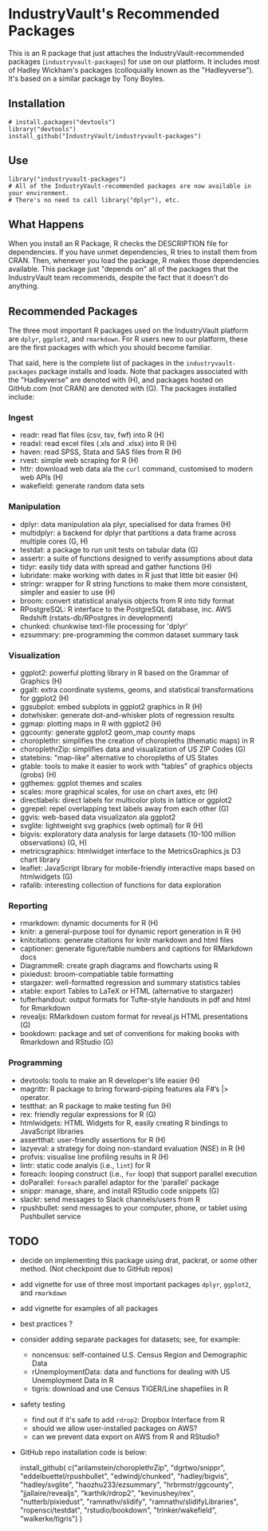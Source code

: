 # IndustryVault's Recommended Packages

This is an R package that just attaches the IndustryVault-recommended packages (`industryvault-packages`) for use on our platform.  It includes most of Hadley Wickham's packages (colloquially known as the "Hadleyverse").  It's based on a similar package by Tony Boyles.


## Installation

    # install.packages("devtools")
    library("devtools")
    install_github("IndustryVault/industryvault-packages")


## Use

    library("industryvault-packages") 
    # All of the IndustryVault-recommended packages are now available in your environment.
    # There's no need to call library("dplyr"), etc.


## What Happens

When you install an R Package, R checks the DESCRIPTION file for dependencies. If you have unmet dependencies, R tries to install them from CRAN.  Then, whenever you load the package, R makes those dependencies available.  This package just "depends on" all of the packages that the IndustryVault team recommends, despite the fact that it doesn't do anything.  


## Recommended Packages

The three most important R packages used on the IndustryVault platform are `dplyr`, `ggplot2`, and `rmarkdown`.  For R users new to our platform, these are the first packages with which you should become familiar.

That said, here is the complete list of packages in the `industryvault-packages` package installs and loads.  Note that packages associated with the "Hadleyverse" are denoted with (H), and packages hosted on GitHub.com (not CRAN) are denoted with (G).  The packages installed include:

### Ingest
  - readr:  read flat files (csv, tsv, fwf) into R (H)
  - readxl:  read excel files (.xls and .xlsx) into R (H)
  - haven:  read SPSS, Stata and SAS files from R (H)
  - rvest:  simple web scraping for R (H)
  - httr:  download web data ala the `curl` command, customised to modern web APIs (H)
  - wakefield:  generate random data sets

### Manipulation
  - dplyr:  data manipulation ala plyr, specialised for data frames  (H)
  - multidplyr:  a backend for dplyr that partitions a data frame across multiple cores (G, H)
  - testdat:  a package to run unit tests on tabular data (G)
  - assertr:  a suite of functions designed to verify assumptions about data
  - tidyr:  easily tidy data with spread and gather functions (H)
  - lubridate:  make working with dates in R just that little bit easier (H)
  - stringr:  wrapper for R string functions to make them more consistent, simpler and easier to use (H)
  - broom:  convert statistical analysis objects from R into tidy format
  - RPostgreSQL:  R interface to the PostgreSQL database, inc. AWS Redshift (rstats-db/RPostgres in development)
  - chunked:  chunkwise text-file processing for 'dplyr'
  - ezsummary:  pre-programming the common dataset summary task 

### Visualization
  - ggplot2:  powerful plotting library in R based on the Grammar of Graphics (H)
  - ggalt:  extra coordinate systems, geoms, and statistical transformations for ggplot2 (H)
  - ggsubplot: embed subplots in ggplot2 graphics in R (H)
  - dotwhisker:  generate dot-and-whisker plots of regression results
  - ggmap:  plotting maps in R with ggplot2 (H)
  - ggcounty:  generate ggplot2 geom_map county maps
  - choroplethr:  simplifies the creation of choropleths (thematic maps) in R
  - choroplethrZip:  simplifies data and visualization of US ZIP Codes (G)
  - statebins:  "map-like" alternative to choropleths of US States
  - gtable: tools to make it easier to work with “tables” of graphics objects (grobs) (H)
  - ggthemes:  ggplot themes and scales
  - scales:  more graphical scales, for use on chart axes, etc (H)
  - directlabels:  direct labels for multicolor plots in lattice or ggplot2
  - ggrepel:  repel overlapping text labels away from each other (G)
  - ggvis:  web-based data visualizaton ala ggplot2
  - svglite:  lightweight svg graphics (web optimal) for R (H)
  - bigvis:  exploratory data analysis for large datasets (10-100 million observations) (G, H)
  - metricsgraphics:  htmlwidget interface to the MetricsGraphics.js D3 chart library
  - leaflet:  JavaScript library for mobile-friendly interactive maps based on htmlwidgets (G)
  - rafalib:  interesting collection of functions for data exploration

### Reporting
  - rmarkdown:  dynamic documents for R (H)
  - knitr:  a general-purpose tool for dynamic report generation in R  (H)
  - knitcitations:  generate citations for knitr markdown and html files
  - captioner:  generate figure/table numbers and captions for RMarkdown docs
  - DiagrammeR:  create graph diagrams and flowcharts using R
  - pixiedust: broom-compatiable table formatting
  - stargazer:  well-formatted regression and summary statistics tables
  - xtable:  export Tables to LaTeX or HTML (alternative to stargazer)
  - tufterhandout:  output formats for Tufte-style handouts in pdf and html for Rmarkdown
  - revealjs:  RMarkdown custom format for reveal.js HTML presentations (G)
  - bookdown:  package and set of conventions for making books with Rmarkdown and RStudio (G)

### Programming
  - devtools:  tools to make an R developer's life easier (H)
  - magrittr:  R package to bring forward-piping features ala F#’s |> operator.
  - testthat:  an R package to make testing fun (H)
  - rex:  friendly regular expressions for R (G)
  - htmlwidgets:  HTML Widgets for R, easily creating R bindings to JavaScript libraries
  - assertthat:  user-friendly assertions for R (H)
  - lazyeval:  a strategy for doing non-standard evaluation (NSE) in R (H)
  - profvis:  visualise line profiling results in R (H)
  - lintr:  static code analyis (i.e., `lint`) for R
  - foreach:  looping construct (i.e., `for` loop) that support parallel execution
  - doParallel:  `foreach` parallel adaptor for the 'parallel' package
  - snippr:  manage, share, and install RStudio code snippets (G)
  - slackr:  send messages to Slack channels/users from R
  - rpushbullet:  send messages to your computer, phone, or tablet using Pushbullet service

## TODO
  - decide on implementing this package using drat, packrat, or some other method. (Not checkpoint due to GitHub repos)
  - add vignette for use of three most important packages `dplyr`, `ggplot2`, and `rmarkdown`
  - add vignette for examples of all packages
  - best practices ?
  - consider adding separate packages for datasets; see, for example:
    - noncensus:  self-contained U.S. Census Region and Demographic Data
    - rUnemploymentData:  data and functions for dealing with US Unemployment Data in R
    - tigris:  download and use Census TIGER/Line shapefiles in R
  - safety testing
    - find out if it's safe to add `rdrop2`:  Dropbox Interface from R
    - should we allow user-installed packages on AWS?
    - can we prevent data export on AWS from R and RStudio?
  - GitHub repo installation code is below:
        
    install_github( c("arilamstein/choroplethrZip", "dgrtwo/snippr", "eddelbuettel/rpushbullet", "edwindj/chunked", "hadley/bigvis", "hadley/svglite", "haozhu233/ezsummary", "hrbrmstr/ggcounty", "jjallaire/revealjs", "karthik/rdrop2", "kevinushey/rex", "nutterb/pixiedust", "ramnathv/slidify", "ramnathv/slidifyLibraries", "ropensci/testdat", "rstudio/bookdown", "trinker/wakefield", "walkerke/tigris") )

